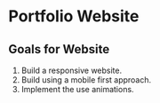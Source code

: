 # Portfolio Website

## Goals for Website
1. Build a responsive website.
2. Build using a mobile first approach.
3. Implement the use animations.
